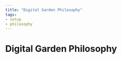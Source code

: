 ```yaml
---
title: "Digital Garden Philosophy"
tags: 
- setup
- philosophy
---
```

# Digital Garden Philosophy










